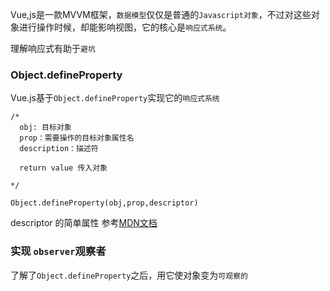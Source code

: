 Vue,js是一款MVVM框架，`数据模型`仅仅是普通的`Javascript对象`，不过对这些对象进行操作时候，却能影响视图，它的核心是`响应式系统`。

理解响应式有助于`避坑`

### Object.defineProperty
Vue.js基于`Object.defineProperty`实现它的`响应式系统`

```
/*
  obj: 目标对象
  prop：需要操作的目标对象属性名
  description：描述符

  return value 传入对象

*/
```

`Object.defineProperty(obj,prop,descriptor)`

descriptor 的简单属性
参考[MDN文档](https://developer.mozilla.org/zh-CN/docs/Web/JavaScript/Reference/Global_Objects/Object/defineProperty)

### 实现 `observer`观察者

了解了`Object.defineProperty`之后，用它使对象变为`可观察的`

